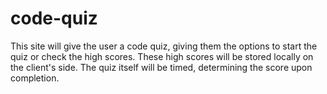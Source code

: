 # code-quiz
This site will give the user a code quiz, giving them the options to start the quiz or check the high scores. These high scores will be stored locally on the client's side. The quiz itself will be timed, determining the score upon completion.
